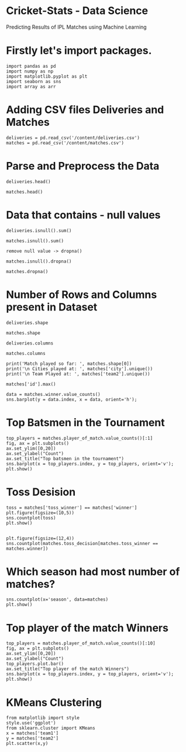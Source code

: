 # Cricket-Stats - Data Science 
Predicting Results of IPL Matches using Machine Learning

# Firstly let's import packages.

``` 
import pandas as pd
import numpy as np
import matplotlib.pyplot as plt
import seaborn as sns
import array as arr
```

# Adding CSV files Deliveries and Matches

```
deliveries = pd.read_csv('/content/deliveries.csv')
matches = pd.read_csv('/content/matches.csv')

```

# Parse and Preprocess the Data

```
deliveries.head()

matches.head()

```

# Data that contains - null values

```
deliveries.isnull().sum()

matches.isnull().sum()

remove null value -> dropna()

matches.isnull().dropna()

matches.dropna()

```

# Number of Rows and Columns present in Dataset

```
deliveries.shape

matches.shape

deliveries.columns

matches.columns

print('Match played so far: ', matches.shape[0])
print('\n Cities played at: ', matches['city'].unique())
print('\n Team Played at: ', matches['team2'].unique())

matches['id'].max()

data = matches.winner.value_counts()
sns.barplot(y = data.index, x = data, orient='h');

```

# Top Batsmen in the Tournament

```
top_players = matches.player_of_match.value_counts()[:1]
fig, ax = plt.subplots()
ax.set_ylim([0,20])
ax.set_ylabel("Count")
ax.set_title("Top batsmen in the tournament")
sns.barplot(x = top_players.index, y = top_players, orient='v');
plt.show()

```

# Toss Desision

```
toss = matches['toss_winner'] == matches['winner']
plt.figure(figsize=(10,5))
sns.countplot(toss)
plt.show()


plt.figure(figsize=(12,4))
sns.countplot(matches.toss_decision[matches.toss_winner == matches.winner])

```

# Which season had most number of matches?

```
sns.countplot(x='season', data=matches)
plt.show()

```

# Top player of the match Winners

```
top_players = matches.player_of_match.value_counts()[:10]
fig, ax = plt.subplots()
ax.set_ylim([0,20])
ax.set_ylabel("Count")
top_players.plot.bar()
ax.set_title("Top player of the match Winners")
sns.barplot(x = top_players.index, y = top_players, orient='v');
plt.show()

```

# KMeans Clustering 

```
from matplotlib import style
style.use('ggplot')
from sklearn.cluster import KMeans
x = matches['team1']
y = matches['team2']
plt.scatter(x,y)

```




















